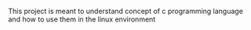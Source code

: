 This project is meant to understand concept of c programming language and how to use them in the linux environment